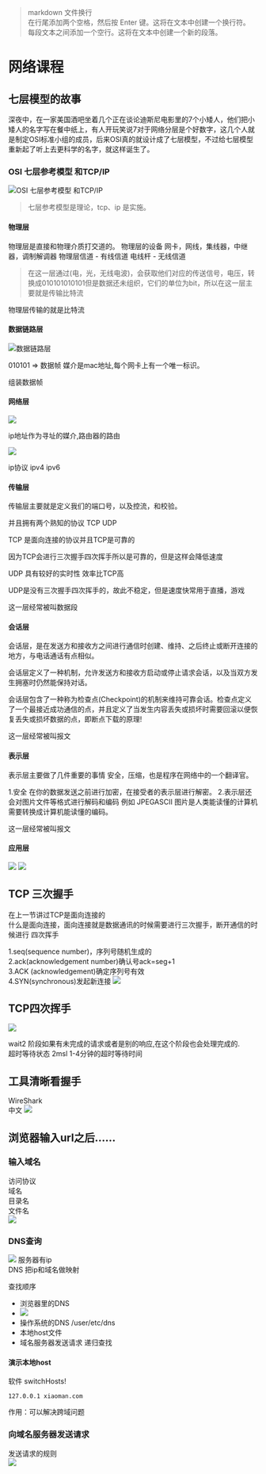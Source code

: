 > markdown 文件换行  
在行尾添加两个空格，然后按 Enter 键。这将在文本中创建一个换行符。  
每段文本之间添加一个空行。这将在文本中创建一个新的段落。
# 网络课程
## 七层模型的故事
深夜中，在一家美国酒吧坐着几个正在谈论迪斯尼电影里的7个小矮人，他们把小矮人的名字写在餐中纸上，有人开玩笑说7对于网络分层是个好数字，这几个人就是制定OSI标准小组的成员，后来OSI真的就设计成了七层模型，不过给七层模型重新起了听上去更科学的名字，就这样诞生了。

### OSI 七层参考模型 和TCP/IP
![OSI 七层参考模型 和TCP/IP](../source/img/2024-04-28-22-30-02.png)

 > 七层参考模型是理论，tcp、ip 是实施。

#### 物理层
物理层是直接和物理介质打交道的。
物理层的设备 网卡，网线，集线器，中继器，调制解调器
物理层信道
    - 有线信道 电线杆
    - 无线信道

> 在这一层通过(电，光，无线电波)，会获取他们对应的传送信号，电压，转换成010101010101但是数据还未组织，它们的单位为bit，所以在这一层主要就是传输比特流

物理层传输的就是比特流

#### 数据链路层
![数据链路层](../source/img/2024-04-28-22-38-08.png)

010101 => 数据帧  媒介是mac地址,每个网卡上有一个唯一标识。

组装数据帧

#### 网络层
![](../source/img/2024-04-28-22-41-49.png)

ip地址作为寻址的媒介,路由器的路由 

![](../source/img/2024-04-28-22-43-06.png)

ip协议 ipv4  ipv6

#### 传输层
传输层主要就是定义我们的端口号，以及控流，和校验。

并且拥有两个熟知的协议 TCP UDP

TCP 是面向连接的协议并且TCP是可靠的

因为TCP会进行三次握手四次挥手所以是可靠的，但是这样会降低速度


UDP 具有较好的实时性 效率比TCP高

UDP是没有三次握手四次挥手的，故此不稳定，但是速度快常用于直播，游戏


这一层经常被叫数据段

#### 会话层
会话层，是在发送方和接收方之间进行通信时创建、维持、之后终止或断开连接的地方，与电话通话有点相似。

会话层定义了一种机制，允许发送方和接收方启动或停止请求会话，以及当双方发生拥塞时仍然能保持对话。

会话层包含了一种称为检查点(Checkpoint)的机制来维持可靠会话。检查点定义了一个最接近成功通信的点，并且定义了当发生内容丢失或损坏时需要回滚以便恢复丢失或损坏数据的点，即断点下载的原理!

这一层经常被叫报文

#### 表示层
表示层主要做了几件重要的事情 安全，压缩，也是程序在网络中的一个翻译官。

1.安全 在你的数据发送之前进行加密，在接受者的表示层进行解密。
2.表示层还会对图片文件等格式进行解码和编码 例如 JPEGASCII 图片是人类能读懂的计算机需要转换成计算机能读懂的编码。

这一层经常被叫报文

#### 应用层
![](../source/img/2024-04-28-22-51-14.png)
![](../source/img/2024-04-28-22-51-29.png)



## TCP 三次握手
在上一节讲过TCP是面向连接的  
什么是面向连接，面向连接就是数据通讯的时候需要进行三次握手，断开通信的时候进行 四次挥手

1.seq(sequence number)，序列号随机生成的  
2.ack(acknowledgement number)确认号ack=seg+1  
3.ACK (acknowledgement)确定序列号有效  
4.SYN(synchronous)发起新连接
![](../source/img/2024-04-28-22-58-41.png)




## TCP四次挥手
![](../source/img/2024-04-29-23-09-17.png)

wait2 阶段如果有未完成的请求或者是别的响应,在这个阶段也会处理完成的.  
超时等待状态 2msl 1-4分钟的超时等待时间  

## 工具清晰看握手
WireShark  
中文
![](../source/img/2024-04-28-23-03-38.png)


## 浏览器输入url之后……


### 输入域名
访问协议  
域名  
目录名  
文件名  
![](../source/img/2024-04-29-23-20-34.png)

### DNS查询
![](../source/img/2024-04-29-23-22-39.png)
服务器有ip  
DNS 把ip和域名做映射  


查找顺序  
- 浏览器里的DNS  
- ![](../source/img/2024-04-29-23-24-06.png)  
- 操作系统的DNS /user/etc/dns  
- 本地host文件  
- 域名服务器发送请求  递归查找  

#### 演示本地host
软件 switchHosts!  
```.host
127.0.0.1 xiaoman.com
```

作用：可以解决跨域问题

### 向域名服务器发送请求
发送请求的规则  
![](../source/img/2024-04-29-23-31-11.png)








